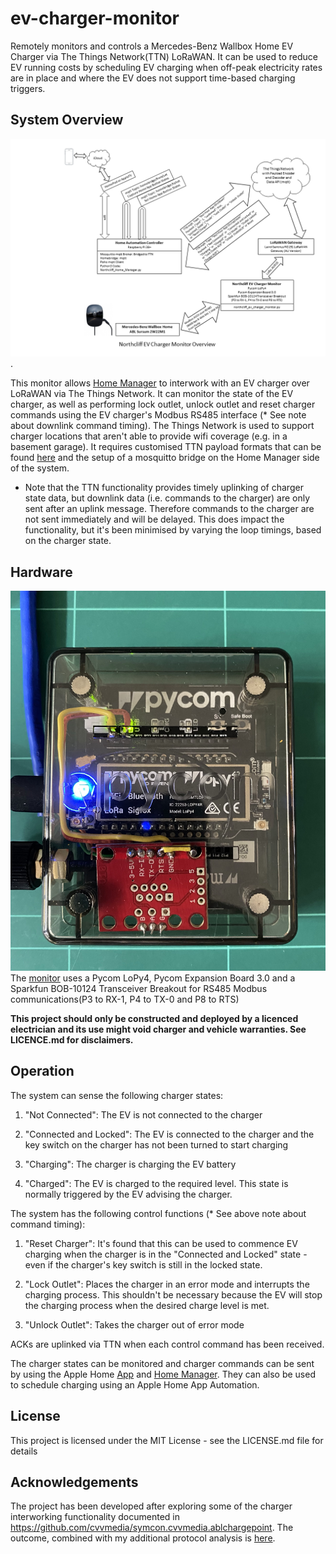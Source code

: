 # ev-charger-monitor
Remotely monitors and controls a Mercedes-Benz Wallbox Home EV Charger via The Things Network(TTN) LoRaWAN. It can be used to reduce EV running costs by scheduling EV charging when off-peak electricity rates are in place and where the EV does not support time-based charging triggers.

## System Overview
![System Overview](https://github.com/roscoe81/ev-charger-monitor/blob/main/Documentation/Northcliff%20EV%20Charger%20Monitor%20Overview%20Gen.png).

This monitor allows [Home Manager](https://github.com/roscoe81/Home-Manager) to interwork with an EV charger over LoRaWAN via The Things Network. It can monitor the state of the EV charger, as well as performing lock outlet, unlock outlet and reset charger commands using the EV charger's Modbus RS485 interface (* See note about downlink command timing). The Things Network is used to support charger locations that aren't able to provide wifi coverage (e.g. in a basement garage). It requires customised TTN payload formats that can be found [here](https://github.com/roscoe81/ev-charger-monitor/tree/main/TTN%20Payload%20Formats) and the setup of a mosquitto bridge on the Home Manager side of the system.

* Note that the TTN functionality provides timely uplinking of charger state data, but downlink data (i.e. commands to the charger) are only sent after an uplink message. Therefore commands to the charger are not sent immediately and will be delayed. This does impact the functionality, but it's been minimised by varying the loop timings, based on the charger state.

## Hardware
![Hardware](https://github.com/roscoe81/ev-charger-monitor/blob/main/Photos/IMG_5237.jpg)
The [monitor](https://github.com/roscoe81/ev-charger-monitor/tree/main/Photos) uses a Pycom LoPy4, Pycom Expansion Board 3.0 and a Sparkfun BOB-10124 Transceiver Breakout for RS485 Modbus communications(P3 to RX-1, P4 to TX-0 and P8 to RTS)

**This project should only be constructed and deployed by a licenced electrician and its use might void charger and vehicle warranties. See LICENCE.md for disclaimers.**

## Operation
The system can sense the following charger states:

1. "Not Connected": The EV is not connected to the charger

2. "Connected and Locked": The EV is connected to the charger and the key switch on the charger has not been turned to start charging

3. "Charging": The charger is charging the EV battery

4. "Charged": The EV is charged to the required level. This state is normally triggered by the EV advising the charger.

The system has the following control functions (* See above note about command timing):

1. "Reset Charger": It's found that this can be used to commence EV charging when the charger is in the "Connected and Locked" state - even if the charger's key switch is still in the locked state.

2. "Lock Outlet": Places the charger in an error mode and interrupts the charging process. This shouldn't be necessary because the EV will stop the charging process when the desired charge level is met.

3. "Unlock Outlet": Takes the charger out of error mode

ACKs are uplinked via TTN when each control command has been received.

The charger states can be monitored and charger commands can be sent by using the Apple Home [App](https://github.com/roscoe81/ev-charger-monitor/blob/main/Photos/IMG_5273.PNG) and [Home Manager](https://github.com/roscoe81/Home-Manager). They can also be used to schedule charging using an Apple Home App Automation.

## License
This project is licensed under the MIT License - see the LICENSE.md file for details

## Acknowledgements
The project has been developed after exploring some of the charger interworking functionality documented in https://github.com/cvvmedia/symcon.cvvmedia.ablchargepoint. The outcome, combined with my additional protocol analysis is [here](https://github.com/roscoe81/ev-charger-monitor/blob/main/Documentation/Charger%20Protocol.pdf).



